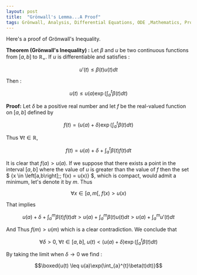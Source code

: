 ```yaml
---
layout: post
title:  "Grönwall's Lemma...A Proof"
tags: Grönwall, Analysis, Differential Equations, ODE ,Mathematics, Proof
---
```


Here's a proof of Grönwall's Inequality.

**Theorem (Grönwall's Inequality) :**
Let $\beta$ and $u$ be two continuous functions from $\left[a,b\right]$ to $\mathbb{R}_+$. If $u$ is differentiable and satisfies :

$$u'(t) \leq \beta(t)u(t)dt$$

Then : 

$$u(t) \leq u(a)\exp(\int_{a}^{t}\beta(t)dt)$$

**Proof:**
Let $\delta$ be a positive real number and let $f$ be the real-valued function on $\left[a,b\right]$ defined by 

$$f(t)=(u(a)+\delta)\exp\left(\int_a^t\beta(t)dt\right)$$

Thus $\forall t\in \mathbb{R}$,

$$f(t) = u(a)+\delta+\int_a^t\beta(t)f(t)dt$$

It is clear that $f(a)>u(a)$. If we suppose that there exists a point in the interval $\left[a,b\right]$ where the value of $u$ is greater than the value of $f$ then the set $ \{x \in \left[a,b\right];\; f(x) = u(x)\} $, which is compact, would admit a minimum, let's denote it by $m$. Thus

$$\forall x\in \left[a,m\right[,\; f(x)>u(x)$$

That implies

$$u(a)+\delta + \int_a^m\beta(t)f(t)dt > u(a)+ \int_a^m\beta(t)u(t)dt> u(a)+ \int_a^mu'(t)dt$$

And Thus $f(m)>u(m)$ which is a clear contradiction. We conclude that

$$\forall \delta >0, \; \forall t\in \left[a,b\right],\; u(t) < (u(a)+\delta)\exp\left(\int_a^t\beta(t)dt\right)$$

By taking the limit when $\delta\longrightarrow 0$ we find :

$$\boxed{u(t) \leq u(a)\exp(\int_{a}^{t}\beta(t)dt)}$$
